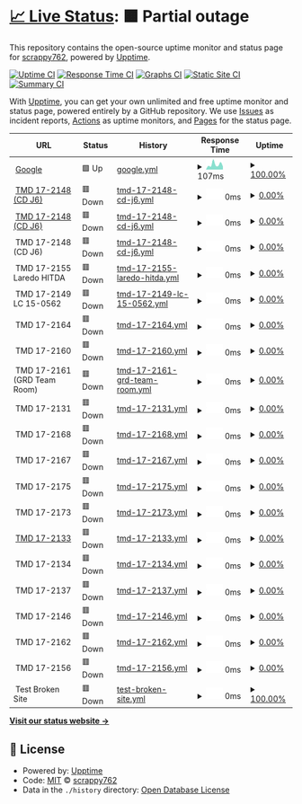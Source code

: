 # [📈 Live Status](https://scrappy762.github.io/server-status): <!--live status--> **🟧 Partial outage**

This repository contains the open-source uptime monitor and status page for [scrappy762](https://scrappy762.github.io/server-status), powered by [Upptime](https://github.com/upptime/upptime).

[![Uptime CI](https://github.com/scrappy762/server-status/workflows/Uptime%20CI/badge.svg)](https://github.com/scrappy762/server-status/actions?query=workflow%3A%22Uptime+CI%22)
[![Response Time CI](https://github.com/scrappy762/server-status/workflows/Response%20Time%20CI/badge.svg)](https://github.com/scrappy762/server-status/actions?query=workflow%3A%22Response+Time+CI%22)
[![Graphs CI](https://github.com/scrappy762/server-status/workflows/Graphs%20CI/badge.svg)](https://github.com/scrappy762/server-status/actions?query=workflow%3A%22Graphs+CI%22)
[![Static Site CI](https://github.com/scrappy762/server-status/workflows/Static%20Site%20CI/badge.svg)](https://github.com/scrappy762/server-status/actions?query=workflow%3A%22Static+Site+CI%22)
[![Summary CI](https://github.com/scrappy762/server-status/workflows/Summary%20CI/badge.svg)](https://github.com/scrappy762/server-status/actions?query=workflow%3A%22Summary+CI%22)

With [Upptime](https://upptime.js.org), you can get your own unlimited and free uptime monitor and status page, powered entirely by a GitHub repository. We use [Issues](https://github.com/scrappy762/server-status/issues) as incident reports, [Actions](https://github.com/scrappy762/server-status/actions) as uptime monitors, and [Pages](https://scrappy762.github.io/server-status) for the status page.

<!--start: status pages-->
<!-- This summary is generated by Upptime (https://github.com/upptime/upptime) -->
<!-- Do not edit this manually, your changes will be overwritten -->
<!-- prettier-ignore -->
| URL | Status | History | Response Time | Uptime |
| --- | ------ | ------- | ------------- | ------ |
| <img alt="" src="https://icons.duckduckgo.com/ip3/www.google.com.ico" height="13"> [Google](https://www.google.com) | 🟩 Up | [google.yml](https://github.com/scrappy762/server-status/commits/HEAD/history/google.yml) | <details><summary><img alt="Response time graph" src="./graphs/google/response-time-week.png" height="20"> 107ms</summary><br><a href="https://scrappy762.github.io/server-status/history/google"><img alt="Response time 108" src="https://img.shields.io/endpoint?url=https%3A%2F%2Fraw.githubusercontent.com%2Fscrappy762%2Fserver-status%2FHEAD%2Fapi%2Fgoogle%2Fresponse-time.json"></a><br><a href="https://scrappy762.github.io/server-status/history/google"><img alt="24-hour response time 85" src="https://img.shields.io/endpoint?url=https%3A%2F%2Fraw.githubusercontent.com%2Fscrappy762%2Fserver-status%2FHEAD%2Fapi%2Fgoogle%2Fresponse-time-day.json"></a><br><a href="https://scrappy762.github.io/server-status/history/google"><img alt="7-day response time 107" src="https://img.shields.io/endpoint?url=https%3A%2F%2Fraw.githubusercontent.com%2Fscrappy762%2Fserver-status%2FHEAD%2Fapi%2Fgoogle%2Fresponse-time-week.json"></a><br><a href="https://scrappy762.github.io/server-status/history/google"><img alt="30-day response time 105" src="https://img.shields.io/endpoint?url=https%3A%2F%2Fraw.githubusercontent.com%2Fscrappy762%2Fserver-status%2FHEAD%2Fapi%2Fgoogle%2Fresponse-time-month.json"></a><br><a href="https://scrappy762.github.io/server-status/history/google"><img alt="1-year response time 108" src="https://img.shields.io/endpoint?url=https%3A%2F%2Fraw.githubusercontent.com%2Fscrappy762%2Fserver-status%2FHEAD%2Fapi%2Fgoogle%2Fresponse-time-year.json"></a></details> | <details><summary><a href="https://scrappy762.github.io/server-status/history/google">100.00%</a></summary><a href="https://scrappy762.github.io/server-status/history/google"><img alt="All-time uptime 100.00%" src="https://img.shields.io/endpoint?url=https%3A%2F%2Fraw.githubusercontent.com%2Fscrappy762%2Fserver-status%2FHEAD%2Fapi%2Fgoogle%2Fuptime.json"></a><br><a href="https://scrappy762.github.io/server-status/history/google"><img alt="24-hour uptime 100.00%" src="https://img.shields.io/endpoint?url=https%3A%2F%2Fraw.githubusercontent.com%2Fscrappy762%2Fserver-status%2FHEAD%2Fapi%2Fgoogle%2Fuptime-day.json"></a><br><a href="https://scrappy762.github.io/server-status/history/google"><img alt="7-day uptime 100.00%" src="https://img.shields.io/endpoint?url=https%3A%2F%2Fraw.githubusercontent.com%2Fscrappy762%2Fserver-status%2FHEAD%2Fapi%2Fgoogle%2Fuptime-week.json"></a><br><a href="https://scrappy762.github.io/server-status/history/google"><img alt="30-day uptime 100.00%" src="https://img.shields.io/endpoint?url=https%3A%2F%2Fraw.githubusercontent.com%2Fscrappy762%2Fserver-status%2FHEAD%2Fapi%2Fgoogle%2Fuptime-month.json"></a><br><a href="https://scrappy762.github.io/server-status/history/google"><img alt="1-year uptime 100.00%" src="https://img.shields.io/endpoint?url=https%3A%2F%2Fraw.githubusercontent.com%2Fscrappy762%2Fserver-status%2FHEAD%2Fapi%2Fgoogle%2Fuptime-year.json"></a></details>
| <img alt="" src="https://icons.duckduckgo.com/ip3/166.155.41.117.ico" height="13"> [TMD 17-2148 (CD J6)](http://166.155.41.117) | 🟥 Down | [tmd-17-2148-cd-j6.yml](https://github.com/scrappy762/server-status/commits/HEAD/history/tmd-17-2148-cd-j6.yml) | <details><summary><img alt="Response time graph" src="./graphs/tmd-17-2148-cd-j6/response-time-week.png" height="20"> 0ms</summary><br><a href="https://scrappy762.github.io/server-status/history/tmd-17-2148-cd-j6"><img alt="Response time 0" src="https://img.shields.io/endpoint?url=https%3A%2F%2Fraw.githubusercontent.com%2Fscrappy762%2Fserver-status%2FHEAD%2Fapi%2Ftmd-17-2148-cd-j6%2Fresponse-time.json"></a><br><a href="https://scrappy762.github.io/server-status/history/tmd-17-2148-cd-j6"><img alt="24-hour response time 0" src="https://img.shields.io/endpoint?url=https%3A%2F%2Fraw.githubusercontent.com%2Fscrappy762%2Fserver-status%2FHEAD%2Fapi%2Ftmd-17-2148-cd-j6%2Fresponse-time-day.json"></a><br><a href="https://scrappy762.github.io/server-status/history/tmd-17-2148-cd-j6"><img alt="7-day response time 0" src="https://img.shields.io/endpoint?url=https%3A%2F%2Fraw.githubusercontent.com%2Fscrappy762%2Fserver-status%2FHEAD%2Fapi%2Ftmd-17-2148-cd-j6%2Fresponse-time-week.json"></a><br><a href="https://scrappy762.github.io/server-status/history/tmd-17-2148-cd-j6"><img alt="30-day response time 0" src="https://img.shields.io/endpoint?url=https%3A%2F%2Fraw.githubusercontent.com%2Fscrappy762%2Fserver-status%2FHEAD%2Fapi%2Ftmd-17-2148-cd-j6%2Fresponse-time-month.json"></a><br><a href="https://scrappy762.github.io/server-status/history/tmd-17-2148-cd-j6"><img alt="1-year response time 0" src="https://img.shields.io/endpoint?url=https%3A%2F%2Fraw.githubusercontent.com%2Fscrappy762%2Fserver-status%2FHEAD%2Fapi%2Ftmd-17-2148-cd-j6%2Fresponse-time-year.json"></a></details> | <details><summary><a href="https://scrappy762.github.io/server-status/history/tmd-17-2148-cd-j6">0.00%</a></summary><a href="https://scrappy762.github.io/server-status/history/tmd-17-2148-cd-j6"><img alt="All-time uptime 0.00%" src="https://img.shields.io/endpoint?url=https%3A%2F%2Fraw.githubusercontent.com%2Fscrappy762%2Fserver-status%2FHEAD%2Fapi%2Ftmd-17-2148-cd-j6%2Fuptime.json"></a><br><a href="https://scrappy762.github.io/server-status/history/tmd-17-2148-cd-j6"><img alt="24-hour uptime 0.00%" src="https://img.shields.io/endpoint?url=https%3A%2F%2Fraw.githubusercontent.com%2Fscrappy762%2Fserver-status%2FHEAD%2Fapi%2Ftmd-17-2148-cd-j6%2Fuptime-day.json"></a><br><a href="https://scrappy762.github.io/server-status/history/tmd-17-2148-cd-j6"><img alt="7-day uptime 0.00%" src="https://img.shields.io/endpoint?url=https%3A%2F%2Fraw.githubusercontent.com%2Fscrappy762%2Fserver-status%2FHEAD%2Fapi%2Ftmd-17-2148-cd-j6%2Fuptime-week.json"></a><br><a href="https://scrappy762.github.io/server-status/history/tmd-17-2148-cd-j6"><img alt="30-day uptime 0.00%" src="https://img.shields.io/endpoint?url=https%3A%2F%2Fraw.githubusercontent.com%2Fscrappy762%2Fserver-status%2FHEAD%2Fapi%2Ftmd-17-2148-cd-j6%2Fuptime-month.json"></a><br><a href="https://scrappy762.github.io/server-status/history/tmd-17-2148-cd-j6"><img alt="1-year uptime 0.00%" src="https://img.shields.io/endpoint?url=https%3A%2F%2Fraw.githubusercontent.com%2Fscrappy762%2Fserver-status%2FHEAD%2Fapi%2Ftmd-17-2148-cd-j6%2Fuptime-year.json"></a></details>
| <img alt="" src="https://icons.duckduckgo.com/ip3/166.155.41.117.ico" height="13"> [TMD 17-2148 (CD J6)](http://166.155.41.117:9300) | 🟥 Down | [tmd-17-2148-cd-j6.yml](https://github.com/scrappy762/server-status/commits/HEAD/history/tmd-17-2148-cd-j6.yml) | <details><summary><img alt="Response time graph" src="./graphs/tmd-17-2148-cd-j6/response-time-week.png" height="20"> 0ms</summary><br><a href="https://scrappy762.github.io/server-status/history/tmd-17-2148-cd-j6"><img alt="Response time 0" src="https://img.shields.io/endpoint?url=https%3A%2F%2Fraw.githubusercontent.com%2Fscrappy762%2Fserver-status%2FHEAD%2Fapi%2Ftmd-17-2148-cd-j6%2Fresponse-time.json"></a><br><a href="https://scrappy762.github.io/server-status/history/tmd-17-2148-cd-j6"><img alt="24-hour response time 0" src="https://img.shields.io/endpoint?url=https%3A%2F%2Fraw.githubusercontent.com%2Fscrappy762%2Fserver-status%2FHEAD%2Fapi%2Ftmd-17-2148-cd-j6%2Fresponse-time-day.json"></a><br><a href="https://scrappy762.github.io/server-status/history/tmd-17-2148-cd-j6"><img alt="7-day response time 0" src="https://img.shields.io/endpoint?url=https%3A%2F%2Fraw.githubusercontent.com%2Fscrappy762%2Fserver-status%2FHEAD%2Fapi%2Ftmd-17-2148-cd-j6%2Fresponse-time-week.json"></a><br><a href="https://scrappy762.github.io/server-status/history/tmd-17-2148-cd-j6"><img alt="30-day response time 0" src="https://img.shields.io/endpoint?url=https%3A%2F%2Fraw.githubusercontent.com%2Fscrappy762%2Fserver-status%2FHEAD%2Fapi%2Ftmd-17-2148-cd-j6%2Fresponse-time-month.json"></a><br><a href="https://scrappy762.github.io/server-status/history/tmd-17-2148-cd-j6"><img alt="1-year response time 0" src="https://img.shields.io/endpoint?url=https%3A%2F%2Fraw.githubusercontent.com%2Fscrappy762%2Fserver-status%2FHEAD%2Fapi%2Ftmd-17-2148-cd-j6%2Fresponse-time-year.json"></a></details> | <details><summary><a href="https://scrappy762.github.io/server-status/history/tmd-17-2148-cd-j6">0.00%</a></summary><a href="https://scrappy762.github.io/server-status/history/tmd-17-2148-cd-j6"><img alt="All-time uptime 0.00%" src="https://img.shields.io/endpoint?url=https%3A%2F%2Fraw.githubusercontent.com%2Fscrappy762%2Fserver-status%2FHEAD%2Fapi%2Ftmd-17-2148-cd-j6%2Fuptime.json"></a><br><a href="https://scrappy762.github.io/server-status/history/tmd-17-2148-cd-j6"><img alt="24-hour uptime 0.00%" src="https://img.shields.io/endpoint?url=https%3A%2F%2Fraw.githubusercontent.com%2Fscrappy762%2Fserver-status%2FHEAD%2Fapi%2Ftmd-17-2148-cd-j6%2Fuptime-day.json"></a><br><a href="https://scrappy762.github.io/server-status/history/tmd-17-2148-cd-j6"><img alt="7-day uptime 0.00%" src="https://img.shields.io/endpoint?url=https%3A%2F%2Fraw.githubusercontent.com%2Fscrappy762%2Fserver-status%2FHEAD%2Fapi%2Ftmd-17-2148-cd-j6%2Fuptime-week.json"></a><br><a href="https://scrappy762.github.io/server-status/history/tmd-17-2148-cd-j6"><img alt="30-day uptime 0.00%" src="https://img.shields.io/endpoint?url=https%3A%2F%2Fraw.githubusercontent.com%2Fscrappy762%2Fserver-status%2FHEAD%2Fapi%2Ftmd-17-2148-cd-j6%2Fuptime-month.json"></a><br><a href="https://scrappy762.github.io/server-status/history/tmd-17-2148-cd-j6"><img alt="1-year uptime 0.00%" src="https://img.shields.io/endpoint?url=https%3A%2F%2Fraw.githubusercontent.com%2Fscrappy762%2Fserver-status%2FHEAD%2Fapi%2Ftmd-17-2148-cd-j6%2Fuptime-year.json"></a></details>
| <img alt="" src="https://icons.duckduckgo.com/ip3/null.ico" height="13"> TMD 17-2148 (CD J6) | 🟥 Down | [tmd-17-2148-cd-j6.yml](https://github.com/scrappy762/server-status/commits/HEAD/history/tmd-17-2148-cd-j6.yml) | <details><summary><img alt="Response time graph" src="./graphs/tmd-17-2148-cd-j6/response-time-week.png" height="20"> 0ms</summary><br><a href="https://scrappy762.github.io/server-status/history/tmd-17-2148-cd-j6"><img alt="Response time 0" src="https://img.shields.io/endpoint?url=https%3A%2F%2Fraw.githubusercontent.com%2Fscrappy762%2Fserver-status%2FHEAD%2Fapi%2Ftmd-17-2148-cd-j6%2Fresponse-time.json"></a><br><a href="https://scrappy762.github.io/server-status/history/tmd-17-2148-cd-j6"><img alt="24-hour response time 0" src="https://img.shields.io/endpoint?url=https%3A%2F%2Fraw.githubusercontent.com%2Fscrappy762%2Fserver-status%2FHEAD%2Fapi%2Ftmd-17-2148-cd-j6%2Fresponse-time-day.json"></a><br><a href="https://scrappy762.github.io/server-status/history/tmd-17-2148-cd-j6"><img alt="7-day response time 0" src="https://img.shields.io/endpoint?url=https%3A%2F%2Fraw.githubusercontent.com%2Fscrappy762%2Fserver-status%2FHEAD%2Fapi%2Ftmd-17-2148-cd-j6%2Fresponse-time-week.json"></a><br><a href="https://scrappy762.github.io/server-status/history/tmd-17-2148-cd-j6"><img alt="30-day response time 0" src="https://img.shields.io/endpoint?url=https%3A%2F%2Fraw.githubusercontent.com%2Fscrappy762%2Fserver-status%2FHEAD%2Fapi%2Ftmd-17-2148-cd-j6%2Fresponse-time-month.json"></a><br><a href="https://scrappy762.github.io/server-status/history/tmd-17-2148-cd-j6"><img alt="1-year response time 0" src="https://img.shields.io/endpoint?url=https%3A%2F%2Fraw.githubusercontent.com%2Fscrappy762%2Fserver-status%2FHEAD%2Fapi%2Ftmd-17-2148-cd-j6%2Fresponse-time-year.json"></a></details> | <details><summary><a href="https://scrappy762.github.io/server-status/history/tmd-17-2148-cd-j6">0.00%</a></summary><a href="https://scrappy762.github.io/server-status/history/tmd-17-2148-cd-j6"><img alt="All-time uptime 0.00%" src="https://img.shields.io/endpoint?url=https%3A%2F%2Fraw.githubusercontent.com%2Fscrappy762%2Fserver-status%2FHEAD%2Fapi%2Ftmd-17-2148-cd-j6%2Fuptime.json"></a><br><a href="https://scrappy762.github.io/server-status/history/tmd-17-2148-cd-j6"><img alt="24-hour uptime 0.00%" src="https://img.shields.io/endpoint?url=https%3A%2F%2Fraw.githubusercontent.com%2Fscrappy762%2Fserver-status%2FHEAD%2Fapi%2Ftmd-17-2148-cd-j6%2Fuptime-day.json"></a><br><a href="https://scrappy762.github.io/server-status/history/tmd-17-2148-cd-j6"><img alt="7-day uptime 0.00%" src="https://img.shields.io/endpoint?url=https%3A%2F%2Fraw.githubusercontent.com%2Fscrappy762%2Fserver-status%2FHEAD%2Fapi%2Ftmd-17-2148-cd-j6%2Fuptime-week.json"></a><br><a href="https://scrappy762.github.io/server-status/history/tmd-17-2148-cd-j6"><img alt="30-day uptime 0.00%" src="https://img.shields.io/endpoint?url=https%3A%2F%2Fraw.githubusercontent.com%2Fscrappy762%2Fserver-status%2FHEAD%2Fapi%2Ftmd-17-2148-cd-j6%2Fuptime-month.json"></a><br><a href="https://scrappy762.github.io/server-status/history/tmd-17-2148-cd-j6"><img alt="1-year uptime 0.00%" src="https://img.shields.io/endpoint?url=https%3A%2F%2Fraw.githubusercontent.com%2Fscrappy762%2Fserver-status%2FHEAD%2Fapi%2Ftmd-17-2148-cd-j6%2Fuptime-year.json"></a></details>
| <img alt="" src="https://icons.duckduckgo.com/ip3/null.ico" height="13"> TMD 17-2155 Laredo HITDA | 🟥 Down | [tmd-17-2155-laredo-hitda.yml](https://github.com/scrappy762/server-status/commits/HEAD/history/tmd-17-2155-laredo-hitda.yml) | <details><summary><img alt="Response time graph" src="./graphs/tmd-17-2155-laredo-hitda/response-time-week.png" height="20"> 0ms</summary><br><a href="https://scrappy762.github.io/server-status/history/tmd-17-2155-laredo-hitda"><img alt="Response time 0" src="https://img.shields.io/endpoint?url=https%3A%2F%2Fraw.githubusercontent.com%2Fscrappy762%2Fserver-status%2FHEAD%2Fapi%2Ftmd-17-2155-laredo-hitda%2Fresponse-time.json"></a><br><a href="https://scrappy762.github.io/server-status/history/tmd-17-2155-laredo-hitda"><img alt="24-hour response time 0" src="https://img.shields.io/endpoint?url=https%3A%2F%2Fraw.githubusercontent.com%2Fscrappy762%2Fserver-status%2FHEAD%2Fapi%2Ftmd-17-2155-laredo-hitda%2Fresponse-time-day.json"></a><br><a href="https://scrappy762.github.io/server-status/history/tmd-17-2155-laredo-hitda"><img alt="7-day response time 0" src="https://img.shields.io/endpoint?url=https%3A%2F%2Fraw.githubusercontent.com%2Fscrappy762%2Fserver-status%2FHEAD%2Fapi%2Ftmd-17-2155-laredo-hitda%2Fresponse-time-week.json"></a><br><a href="https://scrappy762.github.io/server-status/history/tmd-17-2155-laredo-hitda"><img alt="30-day response time 0" src="https://img.shields.io/endpoint?url=https%3A%2F%2Fraw.githubusercontent.com%2Fscrappy762%2Fserver-status%2FHEAD%2Fapi%2Ftmd-17-2155-laredo-hitda%2Fresponse-time-month.json"></a><br><a href="https://scrappy762.github.io/server-status/history/tmd-17-2155-laredo-hitda"><img alt="1-year response time 0" src="https://img.shields.io/endpoint?url=https%3A%2F%2Fraw.githubusercontent.com%2Fscrappy762%2Fserver-status%2FHEAD%2Fapi%2Ftmd-17-2155-laredo-hitda%2Fresponse-time-year.json"></a></details> | <details><summary><a href="https://scrappy762.github.io/server-status/history/tmd-17-2155-laredo-hitda">0.00%</a></summary><a href="https://scrappy762.github.io/server-status/history/tmd-17-2155-laredo-hitda"><img alt="All-time uptime 0.00%" src="https://img.shields.io/endpoint?url=https%3A%2F%2Fraw.githubusercontent.com%2Fscrappy762%2Fserver-status%2FHEAD%2Fapi%2Ftmd-17-2155-laredo-hitda%2Fuptime.json"></a><br><a href="https://scrappy762.github.io/server-status/history/tmd-17-2155-laredo-hitda"><img alt="24-hour uptime 0.00%" src="https://img.shields.io/endpoint?url=https%3A%2F%2Fraw.githubusercontent.com%2Fscrappy762%2Fserver-status%2FHEAD%2Fapi%2Ftmd-17-2155-laredo-hitda%2Fuptime-day.json"></a><br><a href="https://scrappy762.github.io/server-status/history/tmd-17-2155-laredo-hitda"><img alt="7-day uptime 0.00%" src="https://img.shields.io/endpoint?url=https%3A%2F%2Fraw.githubusercontent.com%2Fscrappy762%2Fserver-status%2FHEAD%2Fapi%2Ftmd-17-2155-laredo-hitda%2Fuptime-week.json"></a><br><a href="https://scrappy762.github.io/server-status/history/tmd-17-2155-laredo-hitda"><img alt="30-day uptime 0.00%" src="https://img.shields.io/endpoint?url=https%3A%2F%2Fraw.githubusercontent.com%2Fscrappy762%2Fserver-status%2FHEAD%2Fapi%2Ftmd-17-2155-laredo-hitda%2Fuptime-month.json"></a><br><a href="https://scrappy762.github.io/server-status/history/tmd-17-2155-laredo-hitda"><img alt="1-year uptime 0.00%" src="https://img.shields.io/endpoint?url=https%3A%2F%2Fraw.githubusercontent.com%2Fscrappy762%2Fserver-status%2FHEAD%2Fapi%2Ftmd-17-2155-laredo-hitda%2Fuptime-year.json"></a></details>
| <img alt="" src="https://icons.duckduckgo.com/ip3/null.ico" height="13"> TMD 17-2149 LC 15-0562 | 🟥 Down | [tmd-17-2149-lc-15-0562.yml](https://github.com/scrappy762/server-status/commits/HEAD/history/tmd-17-2149-lc-15-0562.yml) | <details><summary><img alt="Response time graph" src="./graphs/tmd-17-2149-lc-15-0562/response-time-week.png" height="20"> 0ms</summary><br><a href="https://scrappy762.github.io/server-status/history/tmd-17-2149-lc-15-0562"><img alt="Response time 0" src="https://img.shields.io/endpoint?url=https%3A%2F%2Fraw.githubusercontent.com%2Fscrappy762%2Fserver-status%2FHEAD%2Fapi%2Ftmd-17-2149-lc-15-0562%2Fresponse-time.json"></a><br><a href="https://scrappy762.github.io/server-status/history/tmd-17-2149-lc-15-0562"><img alt="24-hour response time 0" src="https://img.shields.io/endpoint?url=https%3A%2F%2Fraw.githubusercontent.com%2Fscrappy762%2Fserver-status%2FHEAD%2Fapi%2Ftmd-17-2149-lc-15-0562%2Fresponse-time-day.json"></a><br><a href="https://scrappy762.github.io/server-status/history/tmd-17-2149-lc-15-0562"><img alt="7-day response time 0" src="https://img.shields.io/endpoint?url=https%3A%2F%2Fraw.githubusercontent.com%2Fscrappy762%2Fserver-status%2FHEAD%2Fapi%2Ftmd-17-2149-lc-15-0562%2Fresponse-time-week.json"></a><br><a href="https://scrappy762.github.io/server-status/history/tmd-17-2149-lc-15-0562"><img alt="30-day response time 0" src="https://img.shields.io/endpoint?url=https%3A%2F%2Fraw.githubusercontent.com%2Fscrappy762%2Fserver-status%2FHEAD%2Fapi%2Ftmd-17-2149-lc-15-0562%2Fresponse-time-month.json"></a><br><a href="https://scrappy762.github.io/server-status/history/tmd-17-2149-lc-15-0562"><img alt="1-year response time 0" src="https://img.shields.io/endpoint?url=https%3A%2F%2Fraw.githubusercontent.com%2Fscrappy762%2Fserver-status%2FHEAD%2Fapi%2Ftmd-17-2149-lc-15-0562%2Fresponse-time-year.json"></a></details> | <details><summary><a href="https://scrappy762.github.io/server-status/history/tmd-17-2149-lc-15-0562">0.00%</a></summary><a href="https://scrappy762.github.io/server-status/history/tmd-17-2149-lc-15-0562"><img alt="All-time uptime 0.00%" src="https://img.shields.io/endpoint?url=https%3A%2F%2Fraw.githubusercontent.com%2Fscrappy762%2Fserver-status%2FHEAD%2Fapi%2Ftmd-17-2149-lc-15-0562%2Fuptime.json"></a><br><a href="https://scrappy762.github.io/server-status/history/tmd-17-2149-lc-15-0562"><img alt="24-hour uptime 0.00%" src="https://img.shields.io/endpoint?url=https%3A%2F%2Fraw.githubusercontent.com%2Fscrappy762%2Fserver-status%2FHEAD%2Fapi%2Ftmd-17-2149-lc-15-0562%2Fuptime-day.json"></a><br><a href="https://scrappy762.github.io/server-status/history/tmd-17-2149-lc-15-0562"><img alt="7-day uptime 0.00%" src="https://img.shields.io/endpoint?url=https%3A%2F%2Fraw.githubusercontent.com%2Fscrappy762%2Fserver-status%2FHEAD%2Fapi%2Ftmd-17-2149-lc-15-0562%2Fuptime-week.json"></a><br><a href="https://scrappy762.github.io/server-status/history/tmd-17-2149-lc-15-0562"><img alt="30-day uptime 0.00%" src="https://img.shields.io/endpoint?url=https%3A%2F%2Fraw.githubusercontent.com%2Fscrappy762%2Fserver-status%2FHEAD%2Fapi%2Ftmd-17-2149-lc-15-0562%2Fuptime-month.json"></a><br><a href="https://scrappy762.github.io/server-status/history/tmd-17-2149-lc-15-0562"><img alt="1-year uptime 0.00%" src="https://img.shields.io/endpoint?url=https%3A%2F%2Fraw.githubusercontent.com%2Fscrappy762%2Fserver-status%2FHEAD%2Fapi%2Ftmd-17-2149-lc-15-0562%2Fuptime-year.json"></a></details>
| <img alt="" src="https://icons.duckduckgo.com/ip3/null.ico" height="13"> TMD 17-2164 | 🟥 Down | [tmd-17-2164.yml](https://github.com/scrappy762/server-status/commits/HEAD/history/tmd-17-2164.yml) | <details><summary><img alt="Response time graph" src="./graphs/tmd-17-2164/response-time-week.png" height="20"> 0ms</summary><br><a href="https://scrappy762.github.io/server-status/history/tmd-17-2164"><img alt="Response time 0" src="https://img.shields.io/endpoint?url=https%3A%2F%2Fraw.githubusercontent.com%2Fscrappy762%2Fserver-status%2FHEAD%2Fapi%2Ftmd-17-2164%2Fresponse-time.json"></a><br><a href="https://scrappy762.github.io/server-status/history/tmd-17-2164"><img alt="24-hour response time 0" src="https://img.shields.io/endpoint?url=https%3A%2F%2Fraw.githubusercontent.com%2Fscrappy762%2Fserver-status%2FHEAD%2Fapi%2Ftmd-17-2164%2Fresponse-time-day.json"></a><br><a href="https://scrappy762.github.io/server-status/history/tmd-17-2164"><img alt="7-day response time 0" src="https://img.shields.io/endpoint?url=https%3A%2F%2Fraw.githubusercontent.com%2Fscrappy762%2Fserver-status%2FHEAD%2Fapi%2Ftmd-17-2164%2Fresponse-time-week.json"></a><br><a href="https://scrappy762.github.io/server-status/history/tmd-17-2164"><img alt="30-day response time 0" src="https://img.shields.io/endpoint?url=https%3A%2F%2Fraw.githubusercontent.com%2Fscrappy762%2Fserver-status%2FHEAD%2Fapi%2Ftmd-17-2164%2Fresponse-time-month.json"></a><br><a href="https://scrappy762.github.io/server-status/history/tmd-17-2164"><img alt="1-year response time 0" src="https://img.shields.io/endpoint?url=https%3A%2F%2Fraw.githubusercontent.com%2Fscrappy762%2Fserver-status%2FHEAD%2Fapi%2Ftmd-17-2164%2Fresponse-time-year.json"></a></details> | <details><summary><a href="https://scrappy762.github.io/server-status/history/tmd-17-2164">0.00%</a></summary><a href="https://scrappy762.github.io/server-status/history/tmd-17-2164"><img alt="All-time uptime 0.00%" src="https://img.shields.io/endpoint?url=https%3A%2F%2Fraw.githubusercontent.com%2Fscrappy762%2Fserver-status%2FHEAD%2Fapi%2Ftmd-17-2164%2Fuptime.json"></a><br><a href="https://scrappy762.github.io/server-status/history/tmd-17-2164"><img alt="24-hour uptime 0.00%" src="https://img.shields.io/endpoint?url=https%3A%2F%2Fraw.githubusercontent.com%2Fscrappy762%2Fserver-status%2FHEAD%2Fapi%2Ftmd-17-2164%2Fuptime-day.json"></a><br><a href="https://scrappy762.github.io/server-status/history/tmd-17-2164"><img alt="7-day uptime 0.00%" src="https://img.shields.io/endpoint?url=https%3A%2F%2Fraw.githubusercontent.com%2Fscrappy762%2Fserver-status%2FHEAD%2Fapi%2Ftmd-17-2164%2Fuptime-week.json"></a><br><a href="https://scrappy762.github.io/server-status/history/tmd-17-2164"><img alt="30-day uptime 0.00%" src="https://img.shields.io/endpoint?url=https%3A%2F%2Fraw.githubusercontent.com%2Fscrappy762%2Fserver-status%2FHEAD%2Fapi%2Ftmd-17-2164%2Fuptime-month.json"></a><br><a href="https://scrappy762.github.io/server-status/history/tmd-17-2164"><img alt="1-year uptime 0.00%" src="https://img.shields.io/endpoint?url=https%3A%2F%2Fraw.githubusercontent.com%2Fscrappy762%2Fserver-status%2FHEAD%2Fapi%2Ftmd-17-2164%2Fuptime-year.json"></a></details>
| <img alt="" src="https://icons.duckduckgo.com/ip3/null.ico" height="13"> TMD 17-2160 | 🟥 Down | [tmd-17-2160.yml](https://github.com/scrappy762/server-status/commits/HEAD/history/tmd-17-2160.yml) | <details><summary><img alt="Response time graph" src="./graphs/tmd-17-2160/response-time-week.png" height="20"> 0ms</summary><br><a href="https://scrappy762.github.io/server-status/history/tmd-17-2160"><img alt="Response time 0" src="https://img.shields.io/endpoint?url=https%3A%2F%2Fraw.githubusercontent.com%2Fscrappy762%2Fserver-status%2FHEAD%2Fapi%2Ftmd-17-2160%2Fresponse-time.json"></a><br><a href="https://scrappy762.github.io/server-status/history/tmd-17-2160"><img alt="24-hour response time 0" src="https://img.shields.io/endpoint?url=https%3A%2F%2Fraw.githubusercontent.com%2Fscrappy762%2Fserver-status%2FHEAD%2Fapi%2Ftmd-17-2160%2Fresponse-time-day.json"></a><br><a href="https://scrappy762.github.io/server-status/history/tmd-17-2160"><img alt="7-day response time 0" src="https://img.shields.io/endpoint?url=https%3A%2F%2Fraw.githubusercontent.com%2Fscrappy762%2Fserver-status%2FHEAD%2Fapi%2Ftmd-17-2160%2Fresponse-time-week.json"></a><br><a href="https://scrappy762.github.io/server-status/history/tmd-17-2160"><img alt="30-day response time 0" src="https://img.shields.io/endpoint?url=https%3A%2F%2Fraw.githubusercontent.com%2Fscrappy762%2Fserver-status%2FHEAD%2Fapi%2Ftmd-17-2160%2Fresponse-time-month.json"></a><br><a href="https://scrappy762.github.io/server-status/history/tmd-17-2160"><img alt="1-year response time 0" src="https://img.shields.io/endpoint?url=https%3A%2F%2Fraw.githubusercontent.com%2Fscrappy762%2Fserver-status%2FHEAD%2Fapi%2Ftmd-17-2160%2Fresponse-time-year.json"></a></details> | <details><summary><a href="https://scrappy762.github.io/server-status/history/tmd-17-2160">0.00%</a></summary><a href="https://scrappy762.github.io/server-status/history/tmd-17-2160"><img alt="All-time uptime 0.00%" src="https://img.shields.io/endpoint?url=https%3A%2F%2Fraw.githubusercontent.com%2Fscrappy762%2Fserver-status%2FHEAD%2Fapi%2Ftmd-17-2160%2Fuptime.json"></a><br><a href="https://scrappy762.github.io/server-status/history/tmd-17-2160"><img alt="24-hour uptime 0.00%" src="https://img.shields.io/endpoint?url=https%3A%2F%2Fraw.githubusercontent.com%2Fscrappy762%2Fserver-status%2FHEAD%2Fapi%2Ftmd-17-2160%2Fuptime-day.json"></a><br><a href="https://scrappy762.github.io/server-status/history/tmd-17-2160"><img alt="7-day uptime 0.00%" src="https://img.shields.io/endpoint?url=https%3A%2F%2Fraw.githubusercontent.com%2Fscrappy762%2Fserver-status%2FHEAD%2Fapi%2Ftmd-17-2160%2Fuptime-week.json"></a><br><a href="https://scrappy762.github.io/server-status/history/tmd-17-2160"><img alt="30-day uptime 0.00%" src="https://img.shields.io/endpoint?url=https%3A%2F%2Fraw.githubusercontent.com%2Fscrappy762%2Fserver-status%2FHEAD%2Fapi%2Ftmd-17-2160%2Fuptime-month.json"></a><br><a href="https://scrappy762.github.io/server-status/history/tmd-17-2160"><img alt="1-year uptime 0.00%" src="https://img.shields.io/endpoint?url=https%3A%2F%2Fraw.githubusercontent.com%2Fscrappy762%2Fserver-status%2FHEAD%2Fapi%2Ftmd-17-2160%2Fuptime-year.json"></a></details>
| <img alt="" src="https://icons.duckduckgo.com/ip3/null.ico" height="13"> TMD 17-2161 (GRD Team Room) | 🟥 Down | [tmd-17-2161-grd-team-room.yml](https://github.com/scrappy762/server-status/commits/HEAD/history/tmd-17-2161-grd-team-room.yml) | <details><summary><img alt="Response time graph" src="./graphs/tmd-17-2161-grd-team-room/response-time-week.png" height="20"> 0ms</summary><br><a href="https://scrappy762.github.io/server-status/history/tmd-17-2161-grd-team-room"><img alt="Response time 0" src="https://img.shields.io/endpoint?url=https%3A%2F%2Fraw.githubusercontent.com%2Fscrappy762%2Fserver-status%2FHEAD%2Fapi%2Ftmd-17-2161-grd-team-room%2Fresponse-time.json"></a><br><a href="https://scrappy762.github.io/server-status/history/tmd-17-2161-grd-team-room"><img alt="24-hour response time 0" src="https://img.shields.io/endpoint?url=https%3A%2F%2Fraw.githubusercontent.com%2Fscrappy762%2Fserver-status%2FHEAD%2Fapi%2Ftmd-17-2161-grd-team-room%2Fresponse-time-day.json"></a><br><a href="https://scrappy762.github.io/server-status/history/tmd-17-2161-grd-team-room"><img alt="7-day response time 0" src="https://img.shields.io/endpoint?url=https%3A%2F%2Fraw.githubusercontent.com%2Fscrappy762%2Fserver-status%2FHEAD%2Fapi%2Ftmd-17-2161-grd-team-room%2Fresponse-time-week.json"></a><br><a href="https://scrappy762.github.io/server-status/history/tmd-17-2161-grd-team-room"><img alt="30-day response time 0" src="https://img.shields.io/endpoint?url=https%3A%2F%2Fraw.githubusercontent.com%2Fscrappy762%2Fserver-status%2FHEAD%2Fapi%2Ftmd-17-2161-grd-team-room%2Fresponse-time-month.json"></a><br><a href="https://scrappy762.github.io/server-status/history/tmd-17-2161-grd-team-room"><img alt="1-year response time 0" src="https://img.shields.io/endpoint?url=https%3A%2F%2Fraw.githubusercontent.com%2Fscrappy762%2Fserver-status%2FHEAD%2Fapi%2Ftmd-17-2161-grd-team-room%2Fresponse-time-year.json"></a></details> | <details><summary><a href="https://scrappy762.github.io/server-status/history/tmd-17-2161-grd-team-room">0.00%</a></summary><a href="https://scrappy762.github.io/server-status/history/tmd-17-2161-grd-team-room"><img alt="All-time uptime 0.00%" src="https://img.shields.io/endpoint?url=https%3A%2F%2Fraw.githubusercontent.com%2Fscrappy762%2Fserver-status%2FHEAD%2Fapi%2Ftmd-17-2161-grd-team-room%2Fuptime.json"></a><br><a href="https://scrappy762.github.io/server-status/history/tmd-17-2161-grd-team-room"><img alt="24-hour uptime 0.00%" src="https://img.shields.io/endpoint?url=https%3A%2F%2Fraw.githubusercontent.com%2Fscrappy762%2Fserver-status%2FHEAD%2Fapi%2Ftmd-17-2161-grd-team-room%2Fuptime-day.json"></a><br><a href="https://scrappy762.github.io/server-status/history/tmd-17-2161-grd-team-room"><img alt="7-day uptime 0.00%" src="https://img.shields.io/endpoint?url=https%3A%2F%2Fraw.githubusercontent.com%2Fscrappy762%2Fserver-status%2FHEAD%2Fapi%2Ftmd-17-2161-grd-team-room%2Fuptime-week.json"></a><br><a href="https://scrappy762.github.io/server-status/history/tmd-17-2161-grd-team-room"><img alt="30-day uptime 0.00%" src="https://img.shields.io/endpoint?url=https%3A%2F%2Fraw.githubusercontent.com%2Fscrappy762%2Fserver-status%2FHEAD%2Fapi%2Ftmd-17-2161-grd-team-room%2Fuptime-month.json"></a><br><a href="https://scrappy762.github.io/server-status/history/tmd-17-2161-grd-team-room"><img alt="1-year uptime 0.00%" src="https://img.shields.io/endpoint?url=https%3A%2F%2Fraw.githubusercontent.com%2Fscrappy762%2Fserver-status%2FHEAD%2Fapi%2Ftmd-17-2161-grd-team-room%2Fuptime-year.json"></a></details>
| <img alt="" src="https://icons.duckduckgo.com/ip3/null.ico" height="13"> TMD 17-2131 | 🟥 Down | [tmd-17-2131.yml](https://github.com/scrappy762/server-status/commits/HEAD/history/tmd-17-2131.yml) | <details><summary><img alt="Response time graph" src="./graphs/tmd-17-2131/response-time-week.png" height="20"> 0ms</summary><br><a href="https://scrappy762.github.io/server-status/history/tmd-17-2131"><img alt="Response time 0" src="https://img.shields.io/endpoint?url=https%3A%2F%2Fraw.githubusercontent.com%2Fscrappy762%2Fserver-status%2FHEAD%2Fapi%2Ftmd-17-2131%2Fresponse-time.json"></a><br><a href="https://scrappy762.github.io/server-status/history/tmd-17-2131"><img alt="24-hour response time 0" src="https://img.shields.io/endpoint?url=https%3A%2F%2Fraw.githubusercontent.com%2Fscrappy762%2Fserver-status%2FHEAD%2Fapi%2Ftmd-17-2131%2Fresponse-time-day.json"></a><br><a href="https://scrappy762.github.io/server-status/history/tmd-17-2131"><img alt="7-day response time 0" src="https://img.shields.io/endpoint?url=https%3A%2F%2Fraw.githubusercontent.com%2Fscrappy762%2Fserver-status%2FHEAD%2Fapi%2Ftmd-17-2131%2Fresponse-time-week.json"></a><br><a href="https://scrappy762.github.io/server-status/history/tmd-17-2131"><img alt="30-day response time 0" src="https://img.shields.io/endpoint?url=https%3A%2F%2Fraw.githubusercontent.com%2Fscrappy762%2Fserver-status%2FHEAD%2Fapi%2Ftmd-17-2131%2Fresponse-time-month.json"></a><br><a href="https://scrappy762.github.io/server-status/history/tmd-17-2131"><img alt="1-year response time 0" src="https://img.shields.io/endpoint?url=https%3A%2F%2Fraw.githubusercontent.com%2Fscrappy762%2Fserver-status%2FHEAD%2Fapi%2Ftmd-17-2131%2Fresponse-time-year.json"></a></details> | <details><summary><a href="https://scrappy762.github.io/server-status/history/tmd-17-2131">0.00%</a></summary><a href="https://scrappy762.github.io/server-status/history/tmd-17-2131"><img alt="All-time uptime 0.00%" src="https://img.shields.io/endpoint?url=https%3A%2F%2Fraw.githubusercontent.com%2Fscrappy762%2Fserver-status%2FHEAD%2Fapi%2Ftmd-17-2131%2Fuptime.json"></a><br><a href="https://scrappy762.github.io/server-status/history/tmd-17-2131"><img alt="24-hour uptime 0.00%" src="https://img.shields.io/endpoint?url=https%3A%2F%2Fraw.githubusercontent.com%2Fscrappy762%2Fserver-status%2FHEAD%2Fapi%2Ftmd-17-2131%2Fuptime-day.json"></a><br><a href="https://scrappy762.github.io/server-status/history/tmd-17-2131"><img alt="7-day uptime 0.00%" src="https://img.shields.io/endpoint?url=https%3A%2F%2Fraw.githubusercontent.com%2Fscrappy762%2Fserver-status%2FHEAD%2Fapi%2Ftmd-17-2131%2Fuptime-week.json"></a><br><a href="https://scrappy762.github.io/server-status/history/tmd-17-2131"><img alt="30-day uptime 0.00%" src="https://img.shields.io/endpoint?url=https%3A%2F%2Fraw.githubusercontent.com%2Fscrappy762%2Fserver-status%2FHEAD%2Fapi%2Ftmd-17-2131%2Fuptime-month.json"></a><br><a href="https://scrappy762.github.io/server-status/history/tmd-17-2131"><img alt="1-year uptime 0.00%" src="https://img.shields.io/endpoint?url=https%3A%2F%2Fraw.githubusercontent.com%2Fscrappy762%2Fserver-status%2FHEAD%2Fapi%2Ftmd-17-2131%2Fuptime-year.json"></a></details>
| <img alt="" src="https://icons.duckduckgo.com/ip3/null.ico" height="13"> TMD 17-2168 | 🟥 Down | [tmd-17-2168.yml](https://github.com/scrappy762/server-status/commits/HEAD/history/tmd-17-2168.yml) | <details><summary><img alt="Response time graph" src="./graphs/tmd-17-2168/response-time-week.png" height="20"> 0ms</summary><br><a href="https://scrappy762.github.io/server-status/history/tmd-17-2168"><img alt="Response time 0" src="https://img.shields.io/endpoint?url=https%3A%2F%2Fraw.githubusercontent.com%2Fscrappy762%2Fserver-status%2FHEAD%2Fapi%2Ftmd-17-2168%2Fresponse-time.json"></a><br><a href="https://scrappy762.github.io/server-status/history/tmd-17-2168"><img alt="24-hour response time 0" src="https://img.shields.io/endpoint?url=https%3A%2F%2Fraw.githubusercontent.com%2Fscrappy762%2Fserver-status%2FHEAD%2Fapi%2Ftmd-17-2168%2Fresponse-time-day.json"></a><br><a href="https://scrappy762.github.io/server-status/history/tmd-17-2168"><img alt="7-day response time 0" src="https://img.shields.io/endpoint?url=https%3A%2F%2Fraw.githubusercontent.com%2Fscrappy762%2Fserver-status%2FHEAD%2Fapi%2Ftmd-17-2168%2Fresponse-time-week.json"></a><br><a href="https://scrappy762.github.io/server-status/history/tmd-17-2168"><img alt="30-day response time 0" src="https://img.shields.io/endpoint?url=https%3A%2F%2Fraw.githubusercontent.com%2Fscrappy762%2Fserver-status%2FHEAD%2Fapi%2Ftmd-17-2168%2Fresponse-time-month.json"></a><br><a href="https://scrappy762.github.io/server-status/history/tmd-17-2168"><img alt="1-year response time 0" src="https://img.shields.io/endpoint?url=https%3A%2F%2Fraw.githubusercontent.com%2Fscrappy762%2Fserver-status%2FHEAD%2Fapi%2Ftmd-17-2168%2Fresponse-time-year.json"></a></details> | <details><summary><a href="https://scrappy762.github.io/server-status/history/tmd-17-2168">0.00%</a></summary><a href="https://scrappy762.github.io/server-status/history/tmd-17-2168"><img alt="All-time uptime 0.00%" src="https://img.shields.io/endpoint?url=https%3A%2F%2Fraw.githubusercontent.com%2Fscrappy762%2Fserver-status%2FHEAD%2Fapi%2Ftmd-17-2168%2Fuptime.json"></a><br><a href="https://scrappy762.github.io/server-status/history/tmd-17-2168"><img alt="24-hour uptime 0.00%" src="https://img.shields.io/endpoint?url=https%3A%2F%2Fraw.githubusercontent.com%2Fscrappy762%2Fserver-status%2FHEAD%2Fapi%2Ftmd-17-2168%2Fuptime-day.json"></a><br><a href="https://scrappy762.github.io/server-status/history/tmd-17-2168"><img alt="7-day uptime 0.00%" src="https://img.shields.io/endpoint?url=https%3A%2F%2Fraw.githubusercontent.com%2Fscrappy762%2Fserver-status%2FHEAD%2Fapi%2Ftmd-17-2168%2Fuptime-week.json"></a><br><a href="https://scrappy762.github.io/server-status/history/tmd-17-2168"><img alt="30-day uptime 0.00%" src="https://img.shields.io/endpoint?url=https%3A%2F%2Fraw.githubusercontent.com%2Fscrappy762%2Fserver-status%2FHEAD%2Fapi%2Ftmd-17-2168%2Fuptime-month.json"></a><br><a href="https://scrappy762.github.io/server-status/history/tmd-17-2168"><img alt="1-year uptime 0.00%" src="https://img.shields.io/endpoint?url=https%3A%2F%2Fraw.githubusercontent.com%2Fscrappy762%2Fserver-status%2FHEAD%2Fapi%2Ftmd-17-2168%2Fuptime-year.json"></a></details>
| <img alt="" src="https://icons.duckduckgo.com/ip3/null.ico" height="13"> TMD 17-2167 | 🟥 Down | [tmd-17-2167.yml](https://github.com/scrappy762/server-status/commits/HEAD/history/tmd-17-2167.yml) | <details><summary><img alt="Response time graph" src="./graphs/tmd-17-2167/response-time-week.png" height="20"> 0ms</summary><br><a href="https://scrappy762.github.io/server-status/history/tmd-17-2167"><img alt="Response time 0" src="https://img.shields.io/endpoint?url=https%3A%2F%2Fraw.githubusercontent.com%2Fscrappy762%2Fserver-status%2FHEAD%2Fapi%2Ftmd-17-2167%2Fresponse-time.json"></a><br><a href="https://scrappy762.github.io/server-status/history/tmd-17-2167"><img alt="24-hour response time 0" src="https://img.shields.io/endpoint?url=https%3A%2F%2Fraw.githubusercontent.com%2Fscrappy762%2Fserver-status%2FHEAD%2Fapi%2Ftmd-17-2167%2Fresponse-time-day.json"></a><br><a href="https://scrappy762.github.io/server-status/history/tmd-17-2167"><img alt="7-day response time 0" src="https://img.shields.io/endpoint?url=https%3A%2F%2Fraw.githubusercontent.com%2Fscrappy762%2Fserver-status%2FHEAD%2Fapi%2Ftmd-17-2167%2Fresponse-time-week.json"></a><br><a href="https://scrappy762.github.io/server-status/history/tmd-17-2167"><img alt="30-day response time 0" src="https://img.shields.io/endpoint?url=https%3A%2F%2Fraw.githubusercontent.com%2Fscrappy762%2Fserver-status%2FHEAD%2Fapi%2Ftmd-17-2167%2Fresponse-time-month.json"></a><br><a href="https://scrappy762.github.io/server-status/history/tmd-17-2167"><img alt="1-year response time 0" src="https://img.shields.io/endpoint?url=https%3A%2F%2Fraw.githubusercontent.com%2Fscrappy762%2Fserver-status%2FHEAD%2Fapi%2Ftmd-17-2167%2Fresponse-time-year.json"></a></details> | <details><summary><a href="https://scrappy762.github.io/server-status/history/tmd-17-2167">0.00%</a></summary><a href="https://scrappy762.github.io/server-status/history/tmd-17-2167"><img alt="All-time uptime 0.00%" src="https://img.shields.io/endpoint?url=https%3A%2F%2Fraw.githubusercontent.com%2Fscrappy762%2Fserver-status%2FHEAD%2Fapi%2Ftmd-17-2167%2Fuptime.json"></a><br><a href="https://scrappy762.github.io/server-status/history/tmd-17-2167"><img alt="24-hour uptime 0.00%" src="https://img.shields.io/endpoint?url=https%3A%2F%2Fraw.githubusercontent.com%2Fscrappy762%2Fserver-status%2FHEAD%2Fapi%2Ftmd-17-2167%2Fuptime-day.json"></a><br><a href="https://scrappy762.github.io/server-status/history/tmd-17-2167"><img alt="7-day uptime 0.00%" src="https://img.shields.io/endpoint?url=https%3A%2F%2Fraw.githubusercontent.com%2Fscrappy762%2Fserver-status%2FHEAD%2Fapi%2Ftmd-17-2167%2Fuptime-week.json"></a><br><a href="https://scrappy762.github.io/server-status/history/tmd-17-2167"><img alt="30-day uptime 0.00%" src="https://img.shields.io/endpoint?url=https%3A%2F%2Fraw.githubusercontent.com%2Fscrappy762%2Fserver-status%2FHEAD%2Fapi%2Ftmd-17-2167%2Fuptime-month.json"></a><br><a href="https://scrappy762.github.io/server-status/history/tmd-17-2167"><img alt="1-year uptime 0.00%" src="https://img.shields.io/endpoint?url=https%3A%2F%2Fraw.githubusercontent.com%2Fscrappy762%2Fserver-status%2FHEAD%2Fapi%2Ftmd-17-2167%2Fuptime-year.json"></a></details>
| <img alt="" src="https://icons.duckduckgo.com/ip3/null.ico" height="13"> TMD 17-2175 | 🟥 Down | [tmd-17-2175.yml](https://github.com/scrappy762/server-status/commits/HEAD/history/tmd-17-2175.yml) | <details><summary><img alt="Response time graph" src="./graphs/tmd-17-2175/response-time-week.png" height="20"> 0ms</summary><br><a href="https://scrappy762.github.io/server-status/history/tmd-17-2175"><img alt="Response time 0" src="https://img.shields.io/endpoint?url=https%3A%2F%2Fraw.githubusercontent.com%2Fscrappy762%2Fserver-status%2FHEAD%2Fapi%2Ftmd-17-2175%2Fresponse-time.json"></a><br><a href="https://scrappy762.github.io/server-status/history/tmd-17-2175"><img alt="24-hour response time 0" src="https://img.shields.io/endpoint?url=https%3A%2F%2Fraw.githubusercontent.com%2Fscrappy762%2Fserver-status%2FHEAD%2Fapi%2Ftmd-17-2175%2Fresponse-time-day.json"></a><br><a href="https://scrappy762.github.io/server-status/history/tmd-17-2175"><img alt="7-day response time 0" src="https://img.shields.io/endpoint?url=https%3A%2F%2Fraw.githubusercontent.com%2Fscrappy762%2Fserver-status%2FHEAD%2Fapi%2Ftmd-17-2175%2Fresponse-time-week.json"></a><br><a href="https://scrappy762.github.io/server-status/history/tmd-17-2175"><img alt="30-day response time 0" src="https://img.shields.io/endpoint?url=https%3A%2F%2Fraw.githubusercontent.com%2Fscrappy762%2Fserver-status%2FHEAD%2Fapi%2Ftmd-17-2175%2Fresponse-time-month.json"></a><br><a href="https://scrappy762.github.io/server-status/history/tmd-17-2175"><img alt="1-year response time 0" src="https://img.shields.io/endpoint?url=https%3A%2F%2Fraw.githubusercontent.com%2Fscrappy762%2Fserver-status%2FHEAD%2Fapi%2Ftmd-17-2175%2Fresponse-time-year.json"></a></details> | <details><summary><a href="https://scrappy762.github.io/server-status/history/tmd-17-2175">0.00%</a></summary><a href="https://scrappy762.github.io/server-status/history/tmd-17-2175"><img alt="All-time uptime 0.00%" src="https://img.shields.io/endpoint?url=https%3A%2F%2Fraw.githubusercontent.com%2Fscrappy762%2Fserver-status%2FHEAD%2Fapi%2Ftmd-17-2175%2Fuptime.json"></a><br><a href="https://scrappy762.github.io/server-status/history/tmd-17-2175"><img alt="24-hour uptime 0.00%" src="https://img.shields.io/endpoint?url=https%3A%2F%2Fraw.githubusercontent.com%2Fscrappy762%2Fserver-status%2FHEAD%2Fapi%2Ftmd-17-2175%2Fuptime-day.json"></a><br><a href="https://scrappy762.github.io/server-status/history/tmd-17-2175"><img alt="7-day uptime 0.00%" src="https://img.shields.io/endpoint?url=https%3A%2F%2Fraw.githubusercontent.com%2Fscrappy762%2Fserver-status%2FHEAD%2Fapi%2Ftmd-17-2175%2Fuptime-week.json"></a><br><a href="https://scrappy762.github.io/server-status/history/tmd-17-2175"><img alt="30-day uptime 0.00%" src="https://img.shields.io/endpoint?url=https%3A%2F%2Fraw.githubusercontent.com%2Fscrappy762%2Fserver-status%2FHEAD%2Fapi%2Ftmd-17-2175%2Fuptime-month.json"></a><br><a href="https://scrappy762.github.io/server-status/history/tmd-17-2175"><img alt="1-year uptime 0.00%" src="https://img.shields.io/endpoint?url=https%3A%2F%2Fraw.githubusercontent.com%2Fscrappy762%2Fserver-status%2FHEAD%2Fapi%2Ftmd-17-2175%2Fuptime-year.json"></a></details>
| <img alt="" src="https://icons.duckduckgo.com/ip3/null.ico" height="13"> TMD 17-2173 | 🟥 Down | [tmd-17-2173.yml](https://github.com/scrappy762/server-status/commits/HEAD/history/tmd-17-2173.yml) | <details><summary><img alt="Response time graph" src="./graphs/tmd-17-2173/response-time-week.png" height="20"> 0ms</summary><br><a href="https://scrappy762.github.io/server-status/history/tmd-17-2173"><img alt="Response time 0" src="https://img.shields.io/endpoint?url=https%3A%2F%2Fraw.githubusercontent.com%2Fscrappy762%2Fserver-status%2FHEAD%2Fapi%2Ftmd-17-2173%2Fresponse-time.json"></a><br><a href="https://scrappy762.github.io/server-status/history/tmd-17-2173"><img alt="24-hour response time 0" src="https://img.shields.io/endpoint?url=https%3A%2F%2Fraw.githubusercontent.com%2Fscrappy762%2Fserver-status%2FHEAD%2Fapi%2Ftmd-17-2173%2Fresponse-time-day.json"></a><br><a href="https://scrappy762.github.io/server-status/history/tmd-17-2173"><img alt="7-day response time 0" src="https://img.shields.io/endpoint?url=https%3A%2F%2Fraw.githubusercontent.com%2Fscrappy762%2Fserver-status%2FHEAD%2Fapi%2Ftmd-17-2173%2Fresponse-time-week.json"></a><br><a href="https://scrappy762.github.io/server-status/history/tmd-17-2173"><img alt="30-day response time 0" src="https://img.shields.io/endpoint?url=https%3A%2F%2Fraw.githubusercontent.com%2Fscrappy762%2Fserver-status%2FHEAD%2Fapi%2Ftmd-17-2173%2Fresponse-time-month.json"></a><br><a href="https://scrappy762.github.io/server-status/history/tmd-17-2173"><img alt="1-year response time 0" src="https://img.shields.io/endpoint?url=https%3A%2F%2Fraw.githubusercontent.com%2Fscrappy762%2Fserver-status%2FHEAD%2Fapi%2Ftmd-17-2173%2Fresponse-time-year.json"></a></details> | <details><summary><a href="https://scrappy762.github.io/server-status/history/tmd-17-2173">0.00%</a></summary><a href="https://scrappy762.github.io/server-status/history/tmd-17-2173"><img alt="All-time uptime 0.00%" src="https://img.shields.io/endpoint?url=https%3A%2F%2Fraw.githubusercontent.com%2Fscrappy762%2Fserver-status%2FHEAD%2Fapi%2Ftmd-17-2173%2Fuptime.json"></a><br><a href="https://scrappy762.github.io/server-status/history/tmd-17-2173"><img alt="24-hour uptime 0.00%" src="https://img.shields.io/endpoint?url=https%3A%2F%2Fraw.githubusercontent.com%2Fscrappy762%2Fserver-status%2FHEAD%2Fapi%2Ftmd-17-2173%2Fuptime-day.json"></a><br><a href="https://scrappy762.github.io/server-status/history/tmd-17-2173"><img alt="7-day uptime 0.00%" src="https://img.shields.io/endpoint?url=https%3A%2F%2Fraw.githubusercontent.com%2Fscrappy762%2Fserver-status%2FHEAD%2Fapi%2Ftmd-17-2173%2Fuptime-week.json"></a><br><a href="https://scrappy762.github.io/server-status/history/tmd-17-2173"><img alt="30-day uptime 0.00%" src="https://img.shields.io/endpoint?url=https%3A%2F%2Fraw.githubusercontent.com%2Fscrappy762%2Fserver-status%2FHEAD%2Fapi%2Ftmd-17-2173%2Fuptime-month.json"></a><br><a href="https://scrappy762.github.io/server-status/history/tmd-17-2173"><img alt="1-year uptime 0.00%" src="https://img.shields.io/endpoint?url=https%3A%2F%2Fraw.githubusercontent.com%2Fscrappy762%2Fserver-status%2FHEAD%2Fapi%2Ftmd-17-2173%2Fuptime-year.json"></a></details>
| <img alt="" src="https://icons.duckduckgo.com/ip3/166.155.41.224.ico" height="13"> [TMD 17-2133](http://166.155.41.224) | 🟥 Down | [tmd-17-2133.yml](https://github.com/scrappy762/server-status/commits/HEAD/history/tmd-17-2133.yml) | <details><summary><img alt="Response time graph" src="./graphs/tmd-17-2133/response-time-week.png" height="20"> 0ms</summary><br><a href="https://scrappy762.github.io/server-status/history/tmd-17-2133"><img alt="Response time 0" src="https://img.shields.io/endpoint?url=https%3A%2F%2Fraw.githubusercontent.com%2Fscrappy762%2Fserver-status%2FHEAD%2Fapi%2Ftmd-17-2133%2Fresponse-time.json"></a><br><a href="https://scrappy762.github.io/server-status/history/tmd-17-2133"><img alt="24-hour response time 0" src="https://img.shields.io/endpoint?url=https%3A%2F%2Fraw.githubusercontent.com%2Fscrappy762%2Fserver-status%2FHEAD%2Fapi%2Ftmd-17-2133%2Fresponse-time-day.json"></a><br><a href="https://scrappy762.github.io/server-status/history/tmd-17-2133"><img alt="7-day response time 0" src="https://img.shields.io/endpoint?url=https%3A%2F%2Fraw.githubusercontent.com%2Fscrappy762%2Fserver-status%2FHEAD%2Fapi%2Ftmd-17-2133%2Fresponse-time-week.json"></a><br><a href="https://scrappy762.github.io/server-status/history/tmd-17-2133"><img alt="30-day response time 0" src="https://img.shields.io/endpoint?url=https%3A%2F%2Fraw.githubusercontent.com%2Fscrappy762%2Fserver-status%2FHEAD%2Fapi%2Ftmd-17-2133%2Fresponse-time-month.json"></a><br><a href="https://scrappy762.github.io/server-status/history/tmd-17-2133"><img alt="1-year response time 0" src="https://img.shields.io/endpoint?url=https%3A%2F%2Fraw.githubusercontent.com%2Fscrappy762%2Fserver-status%2FHEAD%2Fapi%2Ftmd-17-2133%2Fresponse-time-year.json"></a></details> | <details><summary><a href="https://scrappy762.github.io/server-status/history/tmd-17-2133">0.00%</a></summary><a href="https://scrappy762.github.io/server-status/history/tmd-17-2133"><img alt="All-time uptime 0.00%" src="https://img.shields.io/endpoint?url=https%3A%2F%2Fraw.githubusercontent.com%2Fscrappy762%2Fserver-status%2FHEAD%2Fapi%2Ftmd-17-2133%2Fuptime.json"></a><br><a href="https://scrappy762.github.io/server-status/history/tmd-17-2133"><img alt="24-hour uptime 0.00%" src="https://img.shields.io/endpoint?url=https%3A%2F%2Fraw.githubusercontent.com%2Fscrappy762%2Fserver-status%2FHEAD%2Fapi%2Ftmd-17-2133%2Fuptime-day.json"></a><br><a href="https://scrappy762.github.io/server-status/history/tmd-17-2133"><img alt="7-day uptime 0.00%" src="https://img.shields.io/endpoint?url=https%3A%2F%2Fraw.githubusercontent.com%2Fscrappy762%2Fserver-status%2FHEAD%2Fapi%2Ftmd-17-2133%2Fuptime-week.json"></a><br><a href="https://scrappy762.github.io/server-status/history/tmd-17-2133"><img alt="30-day uptime 0.00%" src="https://img.shields.io/endpoint?url=https%3A%2F%2Fraw.githubusercontent.com%2Fscrappy762%2Fserver-status%2FHEAD%2Fapi%2Ftmd-17-2133%2Fuptime-month.json"></a><br><a href="https://scrappy762.github.io/server-status/history/tmd-17-2133"><img alt="1-year uptime 0.00%" src="https://img.shields.io/endpoint?url=https%3A%2F%2Fraw.githubusercontent.com%2Fscrappy762%2Fserver-status%2FHEAD%2Fapi%2Ftmd-17-2133%2Fuptime-year.json"></a></details>
| <img alt="" src="https://icons.duckduckgo.com/ip3/null.ico" height="13"> TMD 17-2134 | 🟥 Down | [tmd-17-2134.yml](https://github.com/scrappy762/server-status/commits/HEAD/history/tmd-17-2134.yml) | <details><summary><img alt="Response time graph" src="./graphs/tmd-17-2134/response-time-week.png" height="20"> 0ms</summary><br><a href="https://scrappy762.github.io/server-status/history/tmd-17-2134"><img alt="Response time 0" src="https://img.shields.io/endpoint?url=https%3A%2F%2Fraw.githubusercontent.com%2Fscrappy762%2Fserver-status%2FHEAD%2Fapi%2Ftmd-17-2134%2Fresponse-time.json"></a><br><a href="https://scrappy762.github.io/server-status/history/tmd-17-2134"><img alt="24-hour response time 0" src="https://img.shields.io/endpoint?url=https%3A%2F%2Fraw.githubusercontent.com%2Fscrappy762%2Fserver-status%2FHEAD%2Fapi%2Ftmd-17-2134%2Fresponse-time-day.json"></a><br><a href="https://scrappy762.github.io/server-status/history/tmd-17-2134"><img alt="7-day response time 0" src="https://img.shields.io/endpoint?url=https%3A%2F%2Fraw.githubusercontent.com%2Fscrappy762%2Fserver-status%2FHEAD%2Fapi%2Ftmd-17-2134%2Fresponse-time-week.json"></a><br><a href="https://scrappy762.github.io/server-status/history/tmd-17-2134"><img alt="30-day response time 0" src="https://img.shields.io/endpoint?url=https%3A%2F%2Fraw.githubusercontent.com%2Fscrappy762%2Fserver-status%2FHEAD%2Fapi%2Ftmd-17-2134%2Fresponse-time-month.json"></a><br><a href="https://scrappy762.github.io/server-status/history/tmd-17-2134"><img alt="1-year response time 0" src="https://img.shields.io/endpoint?url=https%3A%2F%2Fraw.githubusercontent.com%2Fscrappy762%2Fserver-status%2FHEAD%2Fapi%2Ftmd-17-2134%2Fresponse-time-year.json"></a></details> | <details><summary><a href="https://scrappy762.github.io/server-status/history/tmd-17-2134">0.00%</a></summary><a href="https://scrappy762.github.io/server-status/history/tmd-17-2134"><img alt="All-time uptime 0.00%" src="https://img.shields.io/endpoint?url=https%3A%2F%2Fraw.githubusercontent.com%2Fscrappy762%2Fserver-status%2FHEAD%2Fapi%2Ftmd-17-2134%2Fuptime.json"></a><br><a href="https://scrappy762.github.io/server-status/history/tmd-17-2134"><img alt="24-hour uptime 0.00%" src="https://img.shields.io/endpoint?url=https%3A%2F%2Fraw.githubusercontent.com%2Fscrappy762%2Fserver-status%2FHEAD%2Fapi%2Ftmd-17-2134%2Fuptime-day.json"></a><br><a href="https://scrappy762.github.io/server-status/history/tmd-17-2134"><img alt="7-day uptime 0.00%" src="https://img.shields.io/endpoint?url=https%3A%2F%2Fraw.githubusercontent.com%2Fscrappy762%2Fserver-status%2FHEAD%2Fapi%2Ftmd-17-2134%2Fuptime-week.json"></a><br><a href="https://scrappy762.github.io/server-status/history/tmd-17-2134"><img alt="30-day uptime 0.00%" src="https://img.shields.io/endpoint?url=https%3A%2F%2Fraw.githubusercontent.com%2Fscrappy762%2Fserver-status%2FHEAD%2Fapi%2Ftmd-17-2134%2Fuptime-month.json"></a><br><a href="https://scrappy762.github.io/server-status/history/tmd-17-2134"><img alt="1-year uptime 0.00%" src="https://img.shields.io/endpoint?url=https%3A%2F%2Fraw.githubusercontent.com%2Fscrappy762%2Fserver-status%2FHEAD%2Fapi%2Ftmd-17-2134%2Fuptime-year.json"></a></details>
| <img alt="" src="https://icons.duckduckgo.com/ip3/null.ico" height="13"> TMD 17-2137 | 🟥 Down | [tmd-17-2137.yml](https://github.com/scrappy762/server-status/commits/HEAD/history/tmd-17-2137.yml) | <details><summary><img alt="Response time graph" src="./graphs/tmd-17-2137/response-time-week.png" height="20"> 0ms</summary><br><a href="https://scrappy762.github.io/server-status/history/tmd-17-2137"><img alt="Response time 0" src="https://img.shields.io/endpoint?url=https%3A%2F%2Fraw.githubusercontent.com%2Fscrappy762%2Fserver-status%2FHEAD%2Fapi%2Ftmd-17-2137%2Fresponse-time.json"></a><br><a href="https://scrappy762.github.io/server-status/history/tmd-17-2137"><img alt="24-hour response time 0" src="https://img.shields.io/endpoint?url=https%3A%2F%2Fraw.githubusercontent.com%2Fscrappy762%2Fserver-status%2FHEAD%2Fapi%2Ftmd-17-2137%2Fresponse-time-day.json"></a><br><a href="https://scrappy762.github.io/server-status/history/tmd-17-2137"><img alt="7-day response time 0" src="https://img.shields.io/endpoint?url=https%3A%2F%2Fraw.githubusercontent.com%2Fscrappy762%2Fserver-status%2FHEAD%2Fapi%2Ftmd-17-2137%2Fresponse-time-week.json"></a><br><a href="https://scrappy762.github.io/server-status/history/tmd-17-2137"><img alt="30-day response time 0" src="https://img.shields.io/endpoint?url=https%3A%2F%2Fraw.githubusercontent.com%2Fscrappy762%2Fserver-status%2FHEAD%2Fapi%2Ftmd-17-2137%2Fresponse-time-month.json"></a><br><a href="https://scrappy762.github.io/server-status/history/tmd-17-2137"><img alt="1-year response time 0" src="https://img.shields.io/endpoint?url=https%3A%2F%2Fraw.githubusercontent.com%2Fscrappy762%2Fserver-status%2FHEAD%2Fapi%2Ftmd-17-2137%2Fresponse-time-year.json"></a></details> | <details><summary><a href="https://scrappy762.github.io/server-status/history/tmd-17-2137">0.00%</a></summary><a href="https://scrappy762.github.io/server-status/history/tmd-17-2137"><img alt="All-time uptime 0.00%" src="https://img.shields.io/endpoint?url=https%3A%2F%2Fraw.githubusercontent.com%2Fscrappy762%2Fserver-status%2FHEAD%2Fapi%2Ftmd-17-2137%2Fuptime.json"></a><br><a href="https://scrappy762.github.io/server-status/history/tmd-17-2137"><img alt="24-hour uptime 0.00%" src="https://img.shields.io/endpoint?url=https%3A%2F%2Fraw.githubusercontent.com%2Fscrappy762%2Fserver-status%2FHEAD%2Fapi%2Ftmd-17-2137%2Fuptime-day.json"></a><br><a href="https://scrappy762.github.io/server-status/history/tmd-17-2137"><img alt="7-day uptime 0.00%" src="https://img.shields.io/endpoint?url=https%3A%2F%2Fraw.githubusercontent.com%2Fscrappy762%2Fserver-status%2FHEAD%2Fapi%2Ftmd-17-2137%2Fuptime-week.json"></a><br><a href="https://scrappy762.github.io/server-status/history/tmd-17-2137"><img alt="30-day uptime 0.00%" src="https://img.shields.io/endpoint?url=https%3A%2F%2Fraw.githubusercontent.com%2Fscrappy762%2Fserver-status%2FHEAD%2Fapi%2Ftmd-17-2137%2Fuptime-month.json"></a><br><a href="https://scrappy762.github.io/server-status/history/tmd-17-2137"><img alt="1-year uptime 0.00%" src="https://img.shields.io/endpoint?url=https%3A%2F%2Fraw.githubusercontent.com%2Fscrappy762%2Fserver-status%2FHEAD%2Fapi%2Ftmd-17-2137%2Fuptime-year.json"></a></details>
| <img alt="" src="https://icons.duckduckgo.com/ip3/null.ico" height="13"> TMD 17-2146 | 🟥 Down | [tmd-17-2146.yml](https://github.com/scrappy762/server-status/commits/HEAD/history/tmd-17-2146.yml) | <details><summary><img alt="Response time graph" src="./graphs/tmd-17-2146/response-time-week.png" height="20"> 0ms</summary><br><a href="https://scrappy762.github.io/server-status/history/tmd-17-2146"><img alt="Response time 0" src="https://img.shields.io/endpoint?url=https%3A%2F%2Fraw.githubusercontent.com%2Fscrappy762%2Fserver-status%2FHEAD%2Fapi%2Ftmd-17-2146%2Fresponse-time.json"></a><br><a href="https://scrappy762.github.io/server-status/history/tmd-17-2146"><img alt="24-hour response time 0" src="https://img.shields.io/endpoint?url=https%3A%2F%2Fraw.githubusercontent.com%2Fscrappy762%2Fserver-status%2FHEAD%2Fapi%2Ftmd-17-2146%2Fresponse-time-day.json"></a><br><a href="https://scrappy762.github.io/server-status/history/tmd-17-2146"><img alt="7-day response time 0" src="https://img.shields.io/endpoint?url=https%3A%2F%2Fraw.githubusercontent.com%2Fscrappy762%2Fserver-status%2FHEAD%2Fapi%2Ftmd-17-2146%2Fresponse-time-week.json"></a><br><a href="https://scrappy762.github.io/server-status/history/tmd-17-2146"><img alt="30-day response time 0" src="https://img.shields.io/endpoint?url=https%3A%2F%2Fraw.githubusercontent.com%2Fscrappy762%2Fserver-status%2FHEAD%2Fapi%2Ftmd-17-2146%2Fresponse-time-month.json"></a><br><a href="https://scrappy762.github.io/server-status/history/tmd-17-2146"><img alt="1-year response time 0" src="https://img.shields.io/endpoint?url=https%3A%2F%2Fraw.githubusercontent.com%2Fscrappy762%2Fserver-status%2FHEAD%2Fapi%2Ftmd-17-2146%2Fresponse-time-year.json"></a></details> | <details><summary><a href="https://scrappy762.github.io/server-status/history/tmd-17-2146">0.00%</a></summary><a href="https://scrappy762.github.io/server-status/history/tmd-17-2146"><img alt="All-time uptime 0.00%" src="https://img.shields.io/endpoint?url=https%3A%2F%2Fraw.githubusercontent.com%2Fscrappy762%2Fserver-status%2FHEAD%2Fapi%2Ftmd-17-2146%2Fuptime.json"></a><br><a href="https://scrappy762.github.io/server-status/history/tmd-17-2146"><img alt="24-hour uptime 0.00%" src="https://img.shields.io/endpoint?url=https%3A%2F%2Fraw.githubusercontent.com%2Fscrappy762%2Fserver-status%2FHEAD%2Fapi%2Ftmd-17-2146%2Fuptime-day.json"></a><br><a href="https://scrappy762.github.io/server-status/history/tmd-17-2146"><img alt="7-day uptime 0.00%" src="https://img.shields.io/endpoint?url=https%3A%2F%2Fraw.githubusercontent.com%2Fscrappy762%2Fserver-status%2FHEAD%2Fapi%2Ftmd-17-2146%2Fuptime-week.json"></a><br><a href="https://scrappy762.github.io/server-status/history/tmd-17-2146"><img alt="30-day uptime 0.00%" src="https://img.shields.io/endpoint?url=https%3A%2F%2Fraw.githubusercontent.com%2Fscrappy762%2Fserver-status%2FHEAD%2Fapi%2Ftmd-17-2146%2Fuptime-month.json"></a><br><a href="https://scrappy762.github.io/server-status/history/tmd-17-2146"><img alt="1-year uptime 0.00%" src="https://img.shields.io/endpoint?url=https%3A%2F%2Fraw.githubusercontent.com%2Fscrappy762%2Fserver-status%2FHEAD%2Fapi%2Ftmd-17-2146%2Fuptime-year.json"></a></details>
| <img alt="" src="https://icons.duckduckgo.com/ip3/null.ico" height="13"> TMD 17-2162 | 🟥 Down | [tmd-17-2162.yml](https://github.com/scrappy762/server-status/commits/HEAD/history/tmd-17-2162.yml) | <details><summary><img alt="Response time graph" src="./graphs/tmd-17-2162/response-time-week.png" height="20"> 0ms</summary><br><a href="https://scrappy762.github.io/server-status/history/tmd-17-2162"><img alt="Response time 0" src="https://img.shields.io/endpoint?url=https%3A%2F%2Fraw.githubusercontent.com%2Fscrappy762%2Fserver-status%2FHEAD%2Fapi%2Ftmd-17-2162%2Fresponse-time.json"></a><br><a href="https://scrappy762.github.io/server-status/history/tmd-17-2162"><img alt="24-hour response time 0" src="https://img.shields.io/endpoint?url=https%3A%2F%2Fraw.githubusercontent.com%2Fscrappy762%2Fserver-status%2FHEAD%2Fapi%2Ftmd-17-2162%2Fresponse-time-day.json"></a><br><a href="https://scrappy762.github.io/server-status/history/tmd-17-2162"><img alt="7-day response time 0" src="https://img.shields.io/endpoint?url=https%3A%2F%2Fraw.githubusercontent.com%2Fscrappy762%2Fserver-status%2FHEAD%2Fapi%2Ftmd-17-2162%2Fresponse-time-week.json"></a><br><a href="https://scrappy762.github.io/server-status/history/tmd-17-2162"><img alt="30-day response time 0" src="https://img.shields.io/endpoint?url=https%3A%2F%2Fraw.githubusercontent.com%2Fscrappy762%2Fserver-status%2FHEAD%2Fapi%2Ftmd-17-2162%2Fresponse-time-month.json"></a><br><a href="https://scrappy762.github.io/server-status/history/tmd-17-2162"><img alt="1-year response time 0" src="https://img.shields.io/endpoint?url=https%3A%2F%2Fraw.githubusercontent.com%2Fscrappy762%2Fserver-status%2FHEAD%2Fapi%2Ftmd-17-2162%2Fresponse-time-year.json"></a></details> | <details><summary><a href="https://scrappy762.github.io/server-status/history/tmd-17-2162">0.00%</a></summary><a href="https://scrappy762.github.io/server-status/history/tmd-17-2162"><img alt="All-time uptime 0.00%" src="https://img.shields.io/endpoint?url=https%3A%2F%2Fraw.githubusercontent.com%2Fscrappy762%2Fserver-status%2FHEAD%2Fapi%2Ftmd-17-2162%2Fuptime.json"></a><br><a href="https://scrappy762.github.io/server-status/history/tmd-17-2162"><img alt="24-hour uptime 0.00%" src="https://img.shields.io/endpoint?url=https%3A%2F%2Fraw.githubusercontent.com%2Fscrappy762%2Fserver-status%2FHEAD%2Fapi%2Ftmd-17-2162%2Fuptime-day.json"></a><br><a href="https://scrappy762.github.io/server-status/history/tmd-17-2162"><img alt="7-day uptime 0.00%" src="https://img.shields.io/endpoint?url=https%3A%2F%2Fraw.githubusercontent.com%2Fscrappy762%2Fserver-status%2FHEAD%2Fapi%2Ftmd-17-2162%2Fuptime-week.json"></a><br><a href="https://scrappy762.github.io/server-status/history/tmd-17-2162"><img alt="30-day uptime 0.00%" src="https://img.shields.io/endpoint?url=https%3A%2F%2Fraw.githubusercontent.com%2Fscrappy762%2Fserver-status%2FHEAD%2Fapi%2Ftmd-17-2162%2Fuptime-month.json"></a><br><a href="https://scrappy762.github.io/server-status/history/tmd-17-2162"><img alt="1-year uptime 0.00%" src="https://img.shields.io/endpoint?url=https%3A%2F%2Fraw.githubusercontent.com%2Fscrappy762%2Fserver-status%2FHEAD%2Fapi%2Ftmd-17-2162%2Fuptime-year.json"></a></details>
| <img alt="" src="https://icons.duckduckgo.com/ip3/null.ico" height="13"> TMD 17-2156 | 🟥 Down | [tmd-17-2156.yml](https://github.com/scrappy762/server-status/commits/HEAD/history/tmd-17-2156.yml) | <details><summary><img alt="Response time graph" src="./graphs/tmd-17-2156/response-time-week.png" height="20"> 0ms</summary><br><a href="https://scrappy762.github.io/server-status/history/tmd-17-2156"><img alt="Response time 0" src="https://img.shields.io/endpoint?url=https%3A%2F%2Fraw.githubusercontent.com%2Fscrappy762%2Fserver-status%2FHEAD%2Fapi%2Ftmd-17-2156%2Fresponse-time.json"></a><br><a href="https://scrappy762.github.io/server-status/history/tmd-17-2156"><img alt="24-hour response time 0" src="https://img.shields.io/endpoint?url=https%3A%2F%2Fraw.githubusercontent.com%2Fscrappy762%2Fserver-status%2FHEAD%2Fapi%2Ftmd-17-2156%2Fresponse-time-day.json"></a><br><a href="https://scrappy762.github.io/server-status/history/tmd-17-2156"><img alt="7-day response time 0" src="https://img.shields.io/endpoint?url=https%3A%2F%2Fraw.githubusercontent.com%2Fscrappy762%2Fserver-status%2FHEAD%2Fapi%2Ftmd-17-2156%2Fresponse-time-week.json"></a><br><a href="https://scrappy762.github.io/server-status/history/tmd-17-2156"><img alt="30-day response time 0" src="https://img.shields.io/endpoint?url=https%3A%2F%2Fraw.githubusercontent.com%2Fscrappy762%2Fserver-status%2FHEAD%2Fapi%2Ftmd-17-2156%2Fresponse-time-month.json"></a><br><a href="https://scrappy762.github.io/server-status/history/tmd-17-2156"><img alt="1-year response time 0" src="https://img.shields.io/endpoint?url=https%3A%2F%2Fraw.githubusercontent.com%2Fscrappy762%2Fserver-status%2FHEAD%2Fapi%2Ftmd-17-2156%2Fresponse-time-year.json"></a></details> | <details><summary><a href="https://scrappy762.github.io/server-status/history/tmd-17-2156">0.00%</a></summary><a href="https://scrappy762.github.io/server-status/history/tmd-17-2156"><img alt="All-time uptime 0.00%" src="https://img.shields.io/endpoint?url=https%3A%2F%2Fraw.githubusercontent.com%2Fscrappy762%2Fserver-status%2FHEAD%2Fapi%2Ftmd-17-2156%2Fuptime.json"></a><br><a href="https://scrappy762.github.io/server-status/history/tmd-17-2156"><img alt="24-hour uptime 0.00%" src="https://img.shields.io/endpoint?url=https%3A%2F%2Fraw.githubusercontent.com%2Fscrappy762%2Fserver-status%2FHEAD%2Fapi%2Ftmd-17-2156%2Fuptime-day.json"></a><br><a href="https://scrappy762.github.io/server-status/history/tmd-17-2156"><img alt="7-day uptime 0.00%" src="https://img.shields.io/endpoint?url=https%3A%2F%2Fraw.githubusercontent.com%2Fscrappy762%2Fserver-status%2FHEAD%2Fapi%2Ftmd-17-2156%2Fuptime-week.json"></a><br><a href="https://scrappy762.github.io/server-status/history/tmd-17-2156"><img alt="30-day uptime 0.00%" src="https://img.shields.io/endpoint?url=https%3A%2F%2Fraw.githubusercontent.com%2Fscrappy762%2Fserver-status%2FHEAD%2Fapi%2Ftmd-17-2156%2Fuptime-month.json"></a><br><a href="https://scrappy762.github.io/server-status/history/tmd-17-2156"><img alt="1-year uptime 0.00%" src="https://img.shields.io/endpoint?url=https%3A%2F%2Fraw.githubusercontent.com%2Fscrappy762%2Fserver-status%2FHEAD%2Fapi%2Ftmd-17-2156%2Fuptime-year.json"></a></details>
| <img alt="" src="https://icons.duckduckgo.com/ip3/null.ico" height="13"> Test Broken Site | 🟥 Down | [test-broken-site.yml](https://github.com/scrappy762/server-status/commits/HEAD/history/test-broken-site.yml) | <details><summary><img alt="Response time graph" src="./graphs/test-broken-site/response-time-week.png" height="20"> 0ms</summary><br><a href="https://scrappy762.github.io/server-status/history/test-broken-site"><img alt="Response time 0" src="https://img.shields.io/endpoint?url=https%3A%2F%2Fraw.githubusercontent.com%2Fscrappy762%2Fserver-status%2FHEAD%2Fapi%2Ftest-broken-site%2Fresponse-time.json"></a><br><a href="https://scrappy762.github.io/server-status/history/test-broken-site"><img alt="24-hour response time 0" src="https://img.shields.io/endpoint?url=https%3A%2F%2Fraw.githubusercontent.com%2Fscrappy762%2Fserver-status%2FHEAD%2Fapi%2Ftest-broken-site%2Fresponse-time-day.json"></a><br><a href="https://scrappy762.github.io/server-status/history/test-broken-site"><img alt="7-day response time 0" src="https://img.shields.io/endpoint?url=https%3A%2F%2Fraw.githubusercontent.com%2Fscrappy762%2Fserver-status%2FHEAD%2Fapi%2Ftest-broken-site%2Fresponse-time-week.json"></a><br><a href="https://scrappy762.github.io/server-status/history/test-broken-site"><img alt="30-day response time 0" src="https://img.shields.io/endpoint?url=https%3A%2F%2Fraw.githubusercontent.com%2Fscrappy762%2Fserver-status%2FHEAD%2Fapi%2Ftest-broken-site%2Fresponse-time-month.json"></a><br><a href="https://scrappy762.github.io/server-status/history/test-broken-site"><img alt="1-year response time 0" src="https://img.shields.io/endpoint?url=https%3A%2F%2Fraw.githubusercontent.com%2Fscrappy762%2Fserver-status%2FHEAD%2Fapi%2Ftest-broken-site%2Fresponse-time-year.json"></a></details> | <details><summary><a href="https://scrappy762.github.io/server-status/history/test-broken-site">100.00%</a></summary><a href="https://scrappy762.github.io/server-status/history/test-broken-site"><img alt="All-time uptime 100.00%" src="https://img.shields.io/endpoint?url=https%3A%2F%2Fraw.githubusercontent.com%2Fscrappy762%2Fserver-status%2FHEAD%2Fapi%2Ftest-broken-site%2Fuptime.json"></a><br><a href="https://scrappy762.github.io/server-status/history/test-broken-site"><img alt="24-hour uptime 100.00%" src="https://img.shields.io/endpoint?url=https%3A%2F%2Fraw.githubusercontent.com%2Fscrappy762%2Fserver-status%2FHEAD%2Fapi%2Ftest-broken-site%2Fuptime-day.json"></a><br><a href="https://scrappy762.github.io/server-status/history/test-broken-site"><img alt="7-day uptime 100.00%" src="https://img.shields.io/endpoint?url=https%3A%2F%2Fraw.githubusercontent.com%2Fscrappy762%2Fserver-status%2FHEAD%2Fapi%2Ftest-broken-site%2Fuptime-week.json"></a><br><a href="https://scrappy762.github.io/server-status/history/test-broken-site"><img alt="30-day uptime 100.00%" src="https://img.shields.io/endpoint?url=https%3A%2F%2Fraw.githubusercontent.com%2Fscrappy762%2Fserver-status%2FHEAD%2Fapi%2Ftest-broken-site%2Fuptime-month.json"></a><br><a href="https://scrappy762.github.io/server-status/history/test-broken-site"><img alt="1-year uptime 100.00%" src="https://img.shields.io/endpoint?url=https%3A%2F%2Fraw.githubusercontent.com%2Fscrappy762%2Fserver-status%2FHEAD%2Fapi%2Ftest-broken-site%2Fuptime-year.json"></a></details>

<!--end: status pages-->

[**Visit our status website →**](https://scrappy762.github.io/server-status)

## 📄 License

- Powered by: [Upptime](https://github.com/upptime/upptime)
- Code: [MIT](./LICENSE) © [scrappy762](https://scrappy762.github.io/server-status)
- Data in the `./history` directory: [Open Database License](https://opendatacommons.org/licenses/odbl/1-0/)
